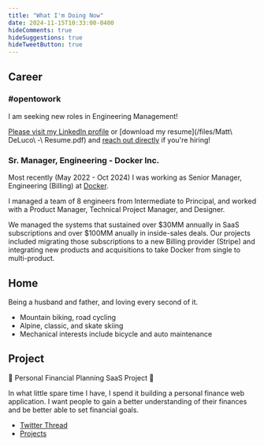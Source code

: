 ```yaml
---
title: "What I'm Doing Now"
date: 2024-11-15T10:33:00-0400
hideComments: true
hideSuggestions: true
hideTweetButton: true
---
```


## Career
### #opentowork

I am seeking new roles in Engineering Management!

[Please visit my LinkedIn profile](https://www.linkedin.com/in/mattdeluco/) or
[download my resume](/files/Matt\ DeLuco\ -\ Resume.pdf) and
[reach out directly](mailto:matt@deluco.net) if you're hiring!

### Sr. Manager, Engineering - Docker Inc.
Most recently (May 2022 - Oct 2024) I was working as
Senior Manager, Engineering (Billing) at [Docker](https://www.docker.com).

I managed a team of 8 engineers from Intermediate to Principal, and worked
with a Product Manager, Technical Project Manager, and Designer.

We managed the systems that sustained over $30MM annually in SaaS subscriptions
and over $100MM anually in inside-sales deals. Our projects included migrating
those subscriptions to a new Billing provider (Stripe) and integrating new products
and acquisitions to take Docker from single to multi-product.

## Home
Being a husband and father, and loving every second of it.

- Mountain biking, road cycling
- Alpine, classic, and skate skiing
- Mechanical interests include bicycle and auto maintenance

## Project
🚧 Personal Financial Planning SaaS Project 🚧

In what little spare time I have, I spend it building a personal finance web application.
I want people to gain a better understanding of their finances and be better able to set
financial goals.

- [Twitter Thread](https://twitter.com/MattDeLuco/status/1381814633951072257)
- [Projects](/projects)
